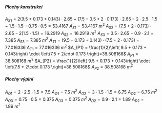 ##### Plochy konstrukcí
$A_{S1} = 2\left( 9.5 + 0.173 + 0.143\right)\cdot 2.65 +\left( 7.5-3.5+2 \cdot 0.173\right)\cdot 2.65-2\cdot 2.5\cdot 1.5-1.5\cdot 1.5-0.75\cdot 0.5=53.4167$
$A_{S1} = 53.4167\ m^2$
$A_{S2} = \left(7.5 + 2 \cdot 0.173 \right)\cdot 2.65-2\left(1.5\cdot 1.5\right)=16.2919$
	$A_{S2} = 16.2919\ m^2$
$A_{S3} = 3.5 \cdot 2.65 - 0.9\cdot 2.1=7.385$
	$A_{S3} = 7.385\ m^2$
$A_{T1} = \left( 9.5 + 0.173 + 0.143\right) \cdot \left(7.5 + 2\cdot 0.173 \right)=77.016336$
	$A_{T1} =77.016336\ m^2$
$A_{P1} = \frac{1}{2}\left( 9.5 + 0.173 + 0.143\right) \cdot \left(7.5 + 2\cdot 0.173 \right)=38.508168$
	$A_{P1} = 38.508168\ m^2$
$A_{P2} = \frac{1}{2}\left( 9.5 + 0.173 + 0.143\right) \cdot \left(7.5 + 2\cdot 0.173 \right)=38.508168$
	$A_{P2} =38.508168\ m^2$

##### Plochy výplní

$A_{O1} = 2\cdot 2.5\cdot1.5=7.5$
	$A_{O1} = 7.5\ m^2$
$A_{O2} = 3\cdot 1.5\cdot1.5=6.75$
	$A_{O2} = 6.75\ m^2$
$A_{O3} = 0.75\cdot 0.5=0.375$
	$A_{O3} = 0.375\ m^2$
$A_{D2} = 0.9 \cdot 2.1=1.89$
	$A_{D2} = 1.89\ m^2$